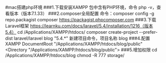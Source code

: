 #mac搭建php环境
###1.下载安装XAMPP
包中含有PHP环境，命令 php -v，查看版本（版本7.1.33）
###2.composer全局配置
命令：composer config -g repo.packagist composer https://packagist.phpcomposer.com
###3.下载Laravel框架
https://learnku.com/docs/laravel/5.4/installation/1216（版本5.4）
cd /Applications/XAMPP/htdocs/
composer create-project --prefer-dist laravel/laravel blog "5.4.*"  新建项目命令，项目名称 blog
###4.配置XAMPP
DocumentRoot "/Applications/XAMPP/htdocs/blog/public"
<Directory "/Applications/XAMPP/htdocs/blog/public">
###5.增加权限
cd /Applications/XAMPP/htdocs/blog
chmod -R 777 storage/